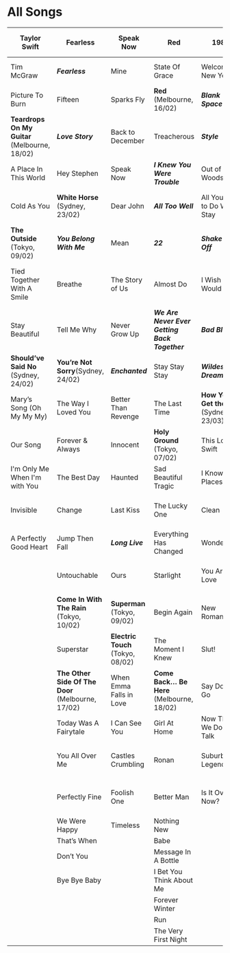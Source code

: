 # All Songs

| Taylor Swift | Fearless | Speak Now | Red | 1989 | Reputation | Lover | Folklore | Evermore | Midnights | Non-Album Songs |
|--|--|--|--|--|--|--|--|--|--|--|
| Tim McGraw | ***Fearless*** | Mine | State Of Grace | Welcome to New York | ***…Ready For It?*** | I Forgot That You Existed | ***The 1*** | ***Willow*** | ***Lavender Haze*** | Beautiful Eyes |
| Picture To Burn | Fifteen | Sparks Fly | **Red** (Melbourne, 16/02) | ***Blank Space*** | End Game | ***Cruel Summer*** | ***Cardigan*** | ***Champagne Problems*** | Maroon | I Heart ? |
| **Teardrops On My Guitar** (Melbourne, 18/02) | ***Love Story*** | Back to December | Treacherous | ***Style*** | I Did Something Bad | ***Lover*** | ***The Last Great American Dynasty*** | Gold Rush | ***Anti-Hero*** | Crazier |
| A Place In This World | Hey Stephen | Speak Now | ***I Knew You Were Trouble*** | Out of the Woods | ***Don’t Blame Me*** | ***The Man*** | Exile | ***Tis The Damn Season*** | Snow on the Beach | Two Is Better Than One |
| Cold As You | **White Horse** (Sydney, 23/02) | Dear John | ***All Too Well*** | All You Had to Do Was Stay | ***Delicate*** | ***The Archer*** | ***My Tears Ricochet*** | ***Tolerate It*** | **You’re on Your Own, Kid** (Tokyo, 10/02) | Both of Us |
| **The Outside** (Tokyo, 09/02) | ***You Belong With Me*** | Mean | ***22*** | ***Shake It Off*** | ***Look What You Made Me Do*** | I Think He Knows | Mirrorball | No Body, No Crime | ***Midnight Rain*** | Highway Don't Care |
| Tied Together With A Smile | Breathe | The Story of Us | Almost Do | I Wish You Would | So It Goes… | ***Miss Americana & The Heartbreak Prince*** | Seven | Happiness | Question…? | I Don't Wanna Live Forever |
| Stay Beautiful | Tell Me Why | Never Grow Up | ***We Are Never Ever Getting Back Together*** | ***Bad Blood*** | Gorgeous | Paper Rings | ***August*** | Dorothea | ***Vigilante Shit*** | Big Star |
| **Should’ve Said No** (Sydney, 24/02) | **You’re Not Sorry**(Sydney, 24/02) | ***Enchanted*** | Stay Stay Stay | ***Wildest Dreams*** | **Getaway Car** (Melbourne, 17/02) | Cornelia Street | **This Is Me Trying** (Melbourne, 17/02) | Coney Island | ***Bejeweled*** | Beautiful Ghosts |
| Mary’s Song (Oh My My My) | The Way I Loved You | Better Than Revenge | The Last Time | **How You Get the Girl** (Sydney, 23/03) | King Of My Heart | Death By A Thousand Cuts | ***Illicit Affairs*** | Ivy | Labyrinth | Christmas Tree Farm |
| Our Song | Forever & Always | Innocent | **Holy Ground** (Tokyo, 07/02) | This Love Swift | Dancing With Our Hands Tied | London Boy | Invisible String | Cowboy Like Me | ***Karma*** | Only the Young |
| I'm Only Me When I'm with You | The Best Day | Haunted | Sad Beautiful Tragic | I Know Places | Dress | Soon You’ll Get Better | Mad Woman | Long Story Short | Sweet Nothing | Renegade |
| Invisible | Change | Last Kiss | The Lucky One | Clean | This Is Why We Can’t Have Nice Things | False God | Epiphany | ***Marjorie*** | ***Mastermind*** | Birch |
| A Perfectly Good Heart | Jump Then Fall | ***Long Live*** | Everything Has Changed | Wonderland | Call It What You Want | ***You Need To Calm Down*** | ***Betty*** | Closure | The Great War | The Joker and the Queen |
| | Untouchable | Ours | Starlight | You Are in Love | **New Year’s Day** (Sydney, 24/02)  | Afterglow | **Peace** (Sydney, 24/02) | Evermore | Bigger Than the Whole Sky | Carolina |
| | **Come In With The Rain** (Tokyo, 10/02) | **Superman** (Tokyo, 09/02) | Begin Again | New Romantics | | Me! | Hoax | Right Where You Left Me | Paris | **Eyes Open** (Tokyo, 08/02) |
| | Superstar | **Electric Touch** (Tokyo, 08/02) | The Moment I Knew | Slut! | | It’s Nice To Have A Friend | The Lakes | It’s Time To Go | High Infidelity | Safe and Sound |
| | **The Other Side Of The Door** (Melbourne, 17/02) | When Emma Falls in Love | **Come Back… Be Here** (Melbourne, 18/02) | Say Don’t Go | | **Daylight** (Melbourne, 18/02) | | | Glitch | The Alcott |
| | Today Was A Fairytale | I Can See You | Girl At Home | Now That We Don’t Talk | | | | | Would’ve, Could’ve, Should’ve | |
| | You All Over Me | Castles Crumbling | Ronan | Suburban Legends | | | | | **Dear Reader** (Tokyo, 07/02) | |
| | Perfectly Fine | Foolish One | Better Man | Is It Over Now? | | | | | **You're Losing Me** (Melbourne, 16/02) | |
| | We Were Happy | Timeless | Nothing New | | | | | | | |
| | That’s When | | Babe | | | | | | | |
| | Don’t You | | Message In A Bottle | | | | | | | |
| | Bye Bye Baby | | I Bet You Think About Me | | | | | | | |
| | | | Forever Winter | | | | | | | |
| | | | Run | | | | | | | |
| | | | The Very First Night | | | | | | | |
